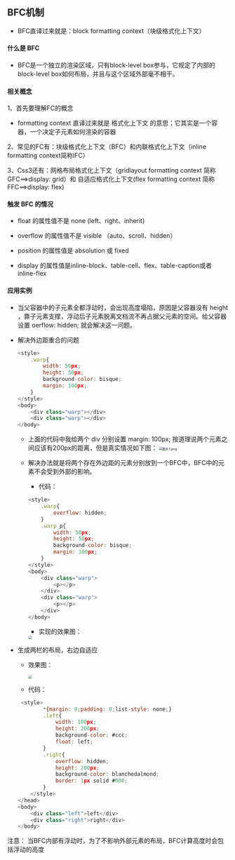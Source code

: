 ## BFC机制

+ BFC直译过来就是：block formatting context（块级格式化上下文）

  

#### 什么是 BFC

+ BFC是一个独立的渲染区域，只有block-level box参与，它规定了内部的block-level box如何布局，并且与这个区域外部毫不相干。

  

#### 相关概念

 1、首先要理解FC的概念

 + formatting context 直译过来就是 格式化上下文 的意思；它其实是一个容器，一个决定子元素如何渲染的容器

 2、常见的FC有：块级格式化上下文（BFC）和内联格式化上下文（inline formatting context简称IFC）

 3、Css3还有：网格布局格式化上下文（gridlayout formatting context 简称GFC==>display: grid）和 自适应格式化上下文(flex formatting context 简称 FFC==>display: flex)



#### 触发 BFC 的情况

- float 的属性值不是 none (left、right、inherit)

- overflow 的属性值不是 visible （auto、scroll、hidden）

- position 的属性值是 absolution 或 fixed

- display 的属性值是inline-block、table-cell、flex、table-caption或者inline-flex

  

#### 应用实例

- 当父容器中的子元素全都浮动时，会出现高度塌陷，原因是父容器没有 height ，靠子元素支撑，浮动后子元素脱离文档流不再占据父元素的空间。给父容器设置 oerflow: hidden;  就会解决这一问题。

- 解决外边距重合的问题

  ```javascript
  <style>
      .warp{
          width: 50px;
          height: 50px;
          background-color: bisque;
          margin: 100px;
      }
  </style>
  <body>
      <div class="warp"></div>
      <div class="warp"></div>
  </body>
  ```

  - 上面的代码中我给两个 div 分别设置 margin: 100px; 按道理说两个元素之间应该有200px的距离，但是真实情况如下图：
    <img src="https://upload-images.jianshu.io/upload_images/24278224-bb89905498159390.png?imageMogr2/auto-orient/strip%7CimageView2/2/w/1240" alt="图片3.png" style="zoom:50%;" />

  - 解决办法就是将两个存在外边距的元素分别放到一个BFC中，BFC中的元素不会受到外部的影响。

    

    + 代码：

    ```javascript
    <style>
        .warp{
            overflow: hidden;
        }
        .warp p{
            width: 50px;
            height: 50px;
            background-color: bisque;
            margin: 100px;
        }
    </style>
    <body>
        <div class="warp">
            <p></p>
        </div>
        <div class="warp">
            <p></p>
        </div>
    </body>
    ```

    

    - 实现的效果图：

    <img src="../../../%25E5%25AD%25A6%25E4%25B9%25A0%25E8%25AE%25B0%25E5%25BD%2595/study/imgs/%25E5%259B%25BE%25E7%2589%25872.png" style="zoom:50%;" />

- 生成两栏的布局，右边自适应

  - 效果图：

    <img src="../../../%25E5%25AD%25A6%25E4%25B9%25A0%25E8%25AE%25B0%25E5%25BD%2595/study/imgs/%25E5%259B%25BE%25E7%2589%25874.png" style="zoom:50%;" />

  - 代码：

  ```javascript
   <style>
          *{margin: 0;padding: 0;list-style: none;}
          .left{
              width: 100px;
              height: 200px;
              background-color: #ccc;
              float: left;
          }
          .right{
              overflow: hidden;
              height: 200px;
              background-color: blanchedalmond;
              border: 1px solid #000;
          }
      </style>
  </head>
  <body>
      <div class="left">left</div>
      <div class="right">right</div>
  </body>
  ```

  



注意： 当BFC内部有浮动时，为了不影响外部元素的布局，BFC计算高度时会包括浮动的高度